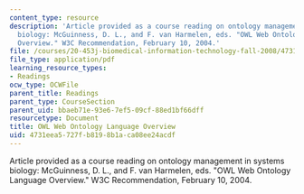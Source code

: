 ```yaml
---
content_type: resource
description: 'Article provided as a course reading on ontology management in systems
  biology: McGuinness, D. L., and F. van Harmelen, eds. "OWL Web Ontology Language
  Overview." W3C Recommendation, February 10, 2004.'
file: /courses/20-453j-biomedical-information-technology-fall-2008/4731eea5727fb8198b1aca08ee24acdf_owl_w3c.pdf
file_type: application/pdf
learning_resource_types:
- Readings
ocw_type: OCWFile
parent_title: Readings
parent_type: CourseSection
parent_uid: bbaeb71e-93e6-7ef5-09cf-88ed1bf66dff
resourcetype: Document
title: OWL Web Ontology Language Overview
uid: 4731eea5-727f-b819-8b1a-ca08ee24acdf
---
```

Article provided as a course reading on ontology management in systems biology: McGuinness, D. L., and F. van Harmelen, eds. "OWL Web Ontology Language Overview." W3C Recommendation, February 10, 2004.

